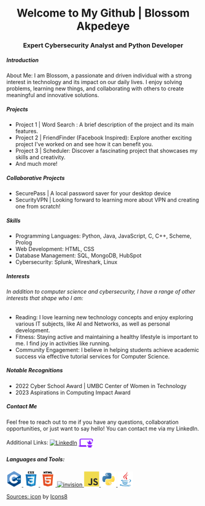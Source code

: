 <h1 align="center">Welcome to My Github | Blossom Akpedeye</h1>
<h3 align="center">Expert Cybersecurity Analyst and Python Developer</h3>

<h5>Introduction</h5>
<p>
About Me:  
I am Blossom, a passionate and driven individual with a strong interest in technology and its impact on our daily lives. I enjoy solving problems, learning new things, and collaborating with others to create meaningful and innovative solutions.
</p>

<h5>Projects</h5>
<p>
  <ul>
<li>Project 1 | Word Search : A brief description of the project and its main features.</li>
<li>Project 2 | FriendFinder (Facebook Inspired): Explore another exciting project I've worked on and see how it can benefit you.</li>
<li>Project 3 | Scheduler: Discover a fascinating project that showcases my skills and creativity.</li>
<li>And much more! </li>
</ul>
</p>

<h5>Collaborative Projects</h5>
<p>
  <ul>
<li>SecurePass | A local password saver for your desktop device</li>
<li>SecurityVPN | Looking forward to learning more about VPN and creating one from scratch!</li>
</ul>
</p>

<h5> Skills </h5>
  <ul>
<li>Programming Languages: Python, Java, JavaScript, C, C++, Scheme, Prolog</li>
<li>Web Development: HTML, CSS</li>
<li>Database Management: SQL, MongoDB, HubSpot</li>
<li>Cybersecurity: Splunk, Wireshark, Linux</li>
 </ul>

<h5>Interests</h5>
<h6>In addition to computer science and cybersecurity, I have a range of other interests that shape who I am:</h6>
<ul>
<li>Reading: I love learning new technology concepts and enjoy exploring various IT subjects, like AI and Networks, as well as personal development.</li>
<li>Fitness: Staying active and maintaining a healthy lifestyle is important to me. I find joy in activities like running.</li>
<li>Community Engagement: I believe in helping students achieve academic success via effective tutorial services for Computer Science.</li>
</ul>

<h5> Notable Recognitions </h5>
  <ul>
<li>2022 Cyber School Award | UMBC Center of Women in Technology</li>
<li>2023 Aspirations in Computing Impact Award</li>
 </ul>
  
<h5>Contact Me</h5>
<p>Feel free to reach out to me if you have any questions, collaboration opportunities, or just want to say hello! You can contact me via my LinkedIn.</p>

<p>
Additional Links:
<a href="https://linkedin.com/in/blossom-ea" target="blank"><img align="center" src="https://raw.githubusercontent.com/rahuldkjain/github-profile-readme-generator/master/src/images/icons/Social/linked-in-alt.svg" alt="LinkedIn" height="30" width="40" /></a>
<a href="https://bakpede1.github.io/cv" target="blank"><img align="center" src="/img.png" alt="Personal Site" height="30" width="40" /></a>
</p>  


<h5 align="left">Languages and Tools:</h5>
<p align="left"> <a href="https://www.w3schools.com/cpp/" target="_blank" rel="noreferrer"> <img src="https://raw.githubusercontent.com/devicons/devicon/master/icons/cplusplus/cplusplus-original.svg" alt="cplusplus" width="40" height="40"/> </a> <a href="https://www.w3schools.com/css/" target="_blank" rel="noreferrer"> <img src="https://raw.githubusercontent.com/devicons/devicon/master/icons/css3/css3-original-wordmark.svg" alt="css3" width="40" height="40"/> </a> <a href="https://www.w3.org/html/" target="_blank" rel="noreferrer"> <img src="https://raw.githubusercontent.com/devicons/devicon/master/icons/html5/html5-original-wordmark.svg" alt="html5" width="40" height="40"/> </a> <a href="https://www.invisionapp.com/" target="_blank" rel="noreferrer"> <img src="https://www.vectorlogo.zone/logos/invisionapp/invisionapp-icon.svg" alt="invision" width="40" height="40"/> </a> <a href="https://developer.mozilla.org/en-US/docs/Web/JavaScript" target="_blank" rel="noreferrer"> <img src="https://raw.githubusercontent.com/devicons/devicon/master/icons/javascript/javascript-original.svg" alt="javascript" width="40" height="40"/> </a> <a href="https://www.python.org" target="_blank" rel="noreferrer"> <img src="https://raw.githubusercontent.com/devicons/devicon/master/icons/python/python-original.svg" alt="python" width="40" height="40"/> </a><a href="https://www.java.com" target="_blank" rel="noreferrer"> <img src="https://raw.githubusercontent.com/devicons/devicon/master/icons/java/java-original.svg" alt="java" width="40" height="40"/> </a> <a href="https://developer.mozilla.org/en-US/docs/Web/JavaScript" target="_blank" rel="noreferrer"></
</p>
  
<p align="left">Sources: <a href="https://icons8.com/icon/67267/home-office">icon</a> by <a target="_blank" href="https://icons8.com">Icons8</a></a></p>
